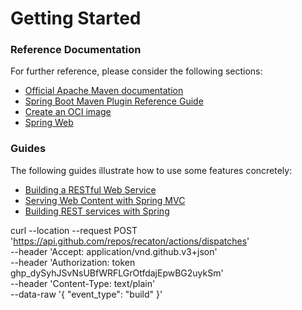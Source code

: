 # Getting Started

### Reference Documentation
For further reference, please consider the following sections:

* [Official Apache Maven documentation](https://maven.apache.org/guides/index.html)
* [Spring Boot Maven Plugin Reference Guide](https://docs.spring.io/spring-boot/docs/2.6.2/maven-plugin/reference/html/)
* [Create an OCI image](https://docs.spring.io/spring-boot/docs/2.6.2/maven-plugin/reference/html/#build-image)
* [Spring Web](https://docs.spring.io/spring-boot/docs/2.6.2/reference/htmlsingle/#boot-features-developing-web-applications)

### Guides
The following guides illustrate how to use some features concretely:

* [Building a RESTful Web Service](https://spring.io/guides/gs/rest-service/)
* [Serving Web Content with Spring MVC](https://spring.io/guides/gs/serving-web-content/)
* [Building REST services with Spring](https://spring.io/guides/tutorials/bookmarks/)

curl --location --request POST 'https://api.github.com/repos/recaton/actions/dispatches' \
--header 'Accept: application/vnd.github.v3+json' \
--header 'Authorization: token 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' \
--header 'Content-Type: text/plain' \
--data-raw '{
    "event_type": "build"
}'
